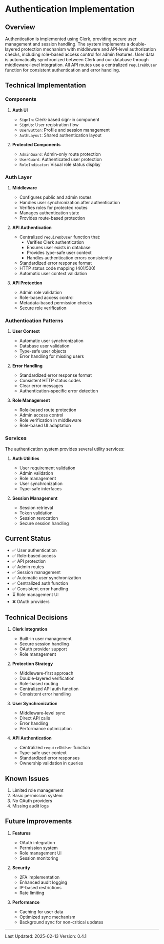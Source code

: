 # Authentication Implementation

## Overview

Authentication is implemented using Clerk, providing secure user management and session handling. The system implements a double-layered protection mechanism with middleware and API-level authorization checks, including role-based access control for admin features. User data is automatically synchronized between Clerk and our database through middleware-level integration. All API routes use a centralized `requireDbUser` function for consistent authentication and error handling.

## Technical Implementation

### Components

1. **Auth UI**

   - `SignIn`: Clerk-based sign-in component
   - `SignUp`: User registration flow
   - `UserButton`: Profile and session management
   - `AuthLayout`: Shared authentication layout

2. **Protected Components**
   - `AdminGuard`: Admin-only route protection
   - `UserGuard`: Authenticated user protection
   - `RoleIndicator`: Visual role status display

### Auth Layer

1. **Middleware**

   - Configures public and admin routes
   - Handles user synchronization after authentication
   - Verifies roles for protected routes
   - Manages authentication state
   - Provides route-based protection

2. **API Authentication**

   - Centralized `requireDbUser` function that:
     - Verifies Clerk authentication
     - Ensures user exists in database
     - Provides type-safe user context
     - Handles authentication errors consistently
   - Standardized error response format
   - HTTP status code mapping (401/500)
   - Automatic user context validation

3. **API Protection**
   - Admin role validation
   - Role-based access control
   - Metadata-based permission checks
   - Secure role verification

### Authentication Patterns

1. **User Context**

   - Automatic user synchronization
   - Database user validation
   - Type-safe user objects
   - Error handling for missing users

2. **Error Handling**

   - Standardized error response format
   - Consistent HTTP status codes
   - Clear error messages
   - Authentication-specific error detection

3. **Role Management**
   - Role-based route protection
   - Admin access control
   - Role verification in middleware
   - Role-based UI adaptation

### Services

The authentication system provides several utility services:

1. **Auth Utilities**

   - User requirement validation
   - Admin validation
   - Role management
   - User synchronization
   - Type-safe interfaces

2. **Session Management**
   - Session retrieval
   - Token validation
   - Session revocation
   - Secure session handling

## Current Status

- ✅ User authentication
- ✅ Role-based access
- ✅ API protection
- ✅ Admin routes
- ✅ Session management
- ✅ Automatic user synchronization
- ✅ Centralized auth function
- ✅ Consistent error handling
- ⏳ Role management UI
- ❌ OAuth providers

## Technical Decisions

1. **Clerk Integration**

   - Built-in user management
   - Secure session handling
   - OAuth provider support
   - Role management

2. **Protection Strategy**

   - Middleware-first approach
   - Double-layered verification
   - Role-based routing
   - Centralized API auth function
   - Consistent error handling

3. **User Synchronization**

   - Middleware-level sync
   - Direct API calls
   - Error handling
   - Performance optimization

4. **API Authentication**
   - Centralized `requireDbUser` function
   - Type-safe user context
   - Standardized error responses
   - Ownership validation in queries

## Known Issues

1. Limited role management
2. Basic permission system
3. No OAuth providers
4. Missing audit logs

## Future Improvements

1. **Features**

   - OAuth integration
   - Permission system
   - Role management UI
   - Session monitoring

2. **Security**

   - 2FA implementation
   - Enhanced audit logging
   - IP-based restrictions
   - Rate limiting

3. **Performance**
   - Caching for user data
   - Optimized sync mechanism
   - Background sync for non-critical updates

---

Last Updated: 2025-02-13
Version: 0.4.1
